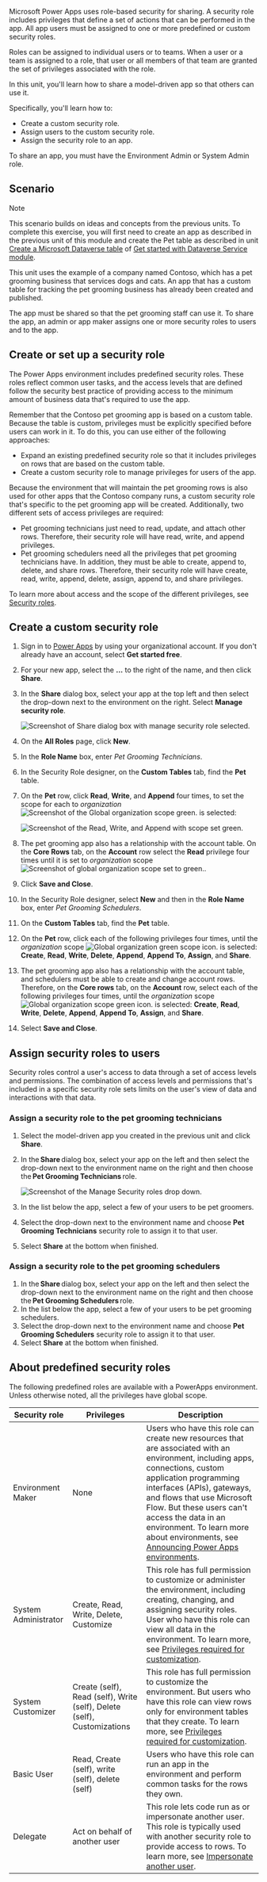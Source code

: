 Microsoft Power Apps uses role-based security for sharing. A security role includes privileges that define a set of actions that can be performed in the app. All app users must be assigned to one or more predefined or custom security roles.

Roles can be assigned to individual users or to teams. When a user or a team is assigned to a role, that user or all members of that team are granted the set of privileges associated with the role.

In this unit, you'll learn how to share a model-driven app so that others can use it.

Specifically, you'll learn how to:

- Create a custom security role.
- Assign users to the custom security role.
- Assign the security role to an app.

To share an app, you must have the Environment Admin or System Admin role.

## Scenario

> [!NOTE]
> This scenario builds on ideas and concepts from the previous units. To complete this exercise, you will first need to create an app as described in the previous unit of this module and create the Pet
> table as described in unit [Create a Microsoft Dataverse table](/learn/modules/get-started-with-powerapps-common-data-service/3-create-a-cds-entity/?azure-portal=true) of [Get started with Dataverse Service module](/learn/modules/get-started-with-powerapps-common-data-service/?azure-portal=true).

This unit uses the example of a company named Contoso, which has a pet grooming business that services dogs and cats. An app that has a custom table for tracking the pet grooming business has already been created and published.

The app must be shared so that the pet grooming staff can use it. To share the app, an admin or app maker assigns one or more security roles to users and to the app.

## Create or set up a security role

The Power Apps environment includes predefined security roles. These roles reflect common user tasks, and the access levels that are defined follow the security best practice of providing access to the minimum amount of business data that's required to use the app.

Remember that the Contoso pet grooming app is based on a custom table. Because the table is custom, privileges must be explicitly specified before users can work in it. To do this, you can use either of the following approaches:

- Expand an existing predefined security role so that it includes privileges on rows that are based on the custom table.
- Create a custom security role to manage privileges for users of the app.

Because the environment that will maintain the pet grooming rows is also used for other apps that the Contoso company runs, a custom security role that's specific to the pet grooming app will be created. Additionally, two different sets of access privileges are required:

- Pet grooming technicians just need to read, update, and attach other rows. Therefore, their security role will have read, write, and append privileges.
- Pet grooming schedulers need all the privileges that pet grooming technicians have. In addition, they must be able to create, append to, delete, and share rows. Therefore, their security role will have create, read, write, append, delete, assign, append to, and share privileges.

To learn more about access and the scope of the different privileges, see [Security roles](/dynamics365/customer-engagement/admin/security-roles-privileges?azure-portal=true#security-roles).

## Create a custom security role

1. Sign in to [Power Apps](https://powerapps.microsoft.com/?azure-portal=true) by using your organizational account. If you don't already have an account, select **Get started free**.

1. For your new app, select the **...** to the right of the name, and then click **Share**.
1. In the **Share** dialog box, select your app at the top left and then select the drop-down next to the environment on the right. Select **Manage security role**.

   ![Screenshot of Share dialog box with manage security role selected.](../media/share-custom-security.png)

1. On the **All Roles** page, click **New**.
1. In the **Role Name** box, enter *Pet Grooming Technicians*.
1. In the Security Role designer, on the **Custom Tables** tab, find the **Pet** table.
1. On the **Pet** row, click **Read**, **Write**, and **Append** four times, to set the scope for each to *organization* ![Screenshot of the Global organization scope green.](../media/organizational-scope-privilege.png) is selected:

    ![Screenshot of the Read, Write, and Append with scope set green.](../media/updated-custom-security-role.png)

1. The pet grooming app also has a relationship with the account table. On the **Core Rows** tab, on the **Account** row select the **Read** privilege four times until it is set to *organization* scope ![Screenshot of global organization scope set to green.](../media/organizational-scope-privilege.png).
1. Click **Save and Close**.
1. In the Security Role designer, select **New** and then in the **Role Name** box, enter *Pet Grooming Schedulers*.
1. On the **Custom Tables** tab, find the **Pet** table.
1. On the **Pet** row, click each of the following privileges four times, until the *organization* scope ![Global organization green scope icon.](../media/organizational-scope-privilege.png) is selected: **Create**, **Read**, **Write**, **Delete**, **Append**, **Append To**, **Assign**, and **Share**.
1. The pet grooming app also has a relationship with the account table, and schedulers must be able to create and change account rows. Therefore, on the **Core rows** tab, on the **Account** row, select each of the following privileges four times, until the *organization* scope ![Global organization scope green icon.](../media/organizational-scope-privilege.png) is selected: **Create**, **Read**, **Write**, **Delete**, **Append**, **Append To**, **Assign**, and **Share**.
1. Select **Save and Close**.

## Assign security roles to users

Security roles control a user's access to data through a set of access levels and permissions. The combination of access levels and permissions that's included in a specific security role sets limits on the user's view of data and interactions with that data.

### Assign a security role to the pet grooming technicians

1. Select the model-driven app you created in the previous unit and click **Share**.
2. In the **Share** dialog box, select your app on the left and then select the drop-down next to the environment name on the right and then choose the **Pet Grooming Technicians** role.

    ![Screenshot of the Manage Security roles drop down.](../media/select-users-for-security-roles.png)

3. In the list below the app, select a few of your users to be pet groomers.
4. Select the drop-down next to the environment name and choose **Pet Grooming Technicians** security role to assign it to that user.
5. Select **Share** at the bottom when finished.

### Assign a security role to the pet grooming schedulers

1. In the **Share** dialog box, select your app on the left and then select the drop-down next to the environment name on the right and then choose the **Pet Grooming Schedulers** role.
2. In the list below the app, select a few of your users to be pet grooming schedulers.
3. Select the drop-down next to the environment name and choose **Pet Grooming Schedulers** security role to assign it to that user.
4. Select **Share** at the bottom when finished.

## About predefined security roles

The following predefined roles are available with a PowerApps environment. Unless otherwise noted, all the privileges have global scope.

| Security role            | Privileges | Description |
|--------------------------|------------|-------------|
| Environment Maker        | None | Users who have this role can create new resources that are associated with an environment, including apps, connections, custom application programming interfaces (APIs), gateways, and flows that use Microsoft Flow. But these users can't access the data in an environment. To learn more about environments, see [Announcing Power Apps environments](https://powerapps.microsoft.com/blog/powerapps-environments/?azure-portal=true). |
| System Administrator     | Create, Read, Write, Delete, Customize | This role has full permission to customize or administer the environment, including creating, changing, and assigning security roles. User who have this role can view all data in the environment. To learn more, see [Privileges required for customization](/powerapps/maker/model-driven-apps/privileges-required-customization). |
| System Customizer        | Create (self), Read (self), Write (self), Delete (self), Customizations | This role has full permission to customize the environment. But users who have this role can view rows only for environment tables that they create. To learn more, see [Privileges required for customization](/powerapps/maker/model-driven-apps/privileges-required-customization). |
| Basic User | Read, Create (self), write (self), delete (self) | Users who have this role can run an app in the environment and perform common tasks for the rows they own. |
| Delegate                 | Act on behalf of another user | This role lets code run as or impersonate another user. This role is typically used with another security role to provide access to rows. To learn more, see [Impersonate another user](/dynamics365/customerengagement/on-premises/developer/org-service/impersonate-another-user/?azure-portal=true). |
